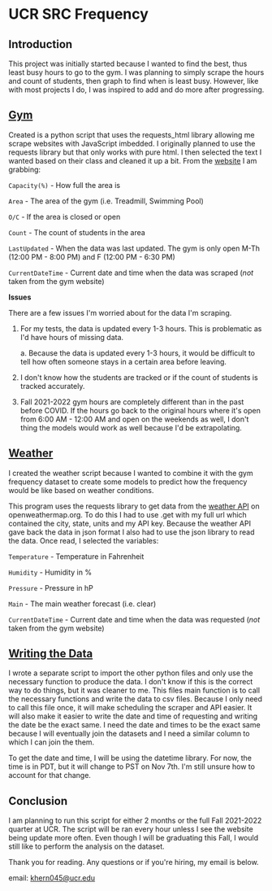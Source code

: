 # UCR SRC Frequency

## Introduction
This project was initially started because I wanted to find the best, thus least busy hours to go to the gym. I was planning to simply scrape the hours and count of students, then graph to find when is least busy. However, like with most projects I do, I was inspired to add and do more after progressing. 


## [Gym](https://github.com/kristoffhernan/ucrGymFrequency/tree/main/gym)
Created is a python script that uses the requests_html library allowing me scrape websites with JavaScript imbedded. I originally planned to use the requests library but that only works with pure html. I then selected the text I wanted based on their class and cleaned it up a bit. From the [website](https://connect2concepts.com/connect2/?type=circle&key=593DB611-499B-418E-8082-7263A32860D5) I am grabbing: 

`Capacity(%)` - How full the area is

`Area` - The area of the gym (i.e. Treadmill, Swimming Pool)

`O/C` - If the area is closed or open

`Count` - The count of students in the area

`LastUpdated` - When the data was last updated. The gym is only open M-Th (12:00 PM - 8:00 PM) and F (12:00 PM - 6:30 PM)

`CurrentDateTime` - Current date and time when the data was scraped (*not* taken from the gym website)

**Issues**

There are a few issues I'm worried about for the data I'm scraping.
1. For my tests, the data is updated every 1-3 hours. This is problematic as I'd have hours of missing data.

	a. Because the data is updated every 1-3 hours, it would be difficult to tell how often someone stays in a certain area before leaving. 
	
2. I don't know how the students are tracked or if the count of students is tracked accurately.
3. Fall 2021-2022 gym hours are completely different than in the past before COVID. If the hours go back to the original hours where it's open from 6:00 AM - 12:00 AM and open on the weekends as well, I don't thing the models would work as well because I'd be extrapolating. 


## [Weather](https://github.com/kristoffhernan/ucrGymFrequency/tree/main/weather)
I created the weather script because I wanted to combine it with the gym frequency dataset to create some models to predict how the frequency would be like based on weather conditions. 

This program uses the requests library to get data from the [weather API](https://openweathermap.org/api) on openweathermap.org. To do this I had to use .get with my full url which contained the city, state, units and my API key. Because the weather API gave back the data in json format I also had to use the json library to read the data. Once read, I selected the variables:

`Temperature` - Temperature in Fahrenheit

`Humidity` - Humidity in %

`Pressure` - Pressure in hP

`Main` - The main weather forecast (i.e. clear)

`CurrentDateTime` - Current date and time when the data was requested (*not* taken from the gym website)


## [Writing the Data](https://github.com/kristoffhernan/ucrGymFrequency/blob/main/writeGymWeatherData.py)
I wrote a separate script to import the other python files and only use the necessary function to produce the data. I don't know if this is the correct way to do things, but it was cleaner to me. This files main function is to call the necessary functions and write the data to csv files. Because I only need to call this file once, it will make scheduling the scraper and API easier. It will also make it easier to write the date and time of requesting and writing the date be the exact same. I need the date and times to be the exact same because I will eventually join the datasets and I need a similar column to which I can join the them. 

To get the date and time, I will be using the datetime library. For now, the time is in  PDT, but it will change to PST on Nov 7th. I'm still unsure how to account for that change. 


## Conclusion
I am planning to run this script for either 2 months or the full Fall 2021-2022 quarter at UCR. The script will be ran every hour unless I see the website being update more often. Even though I will be graduating this Fall, I would still like to perform the analysis on the dataset.

Thank you for reading. Any questions or if you're hiring, my email is below. 

email: khern045@ucr.edu
